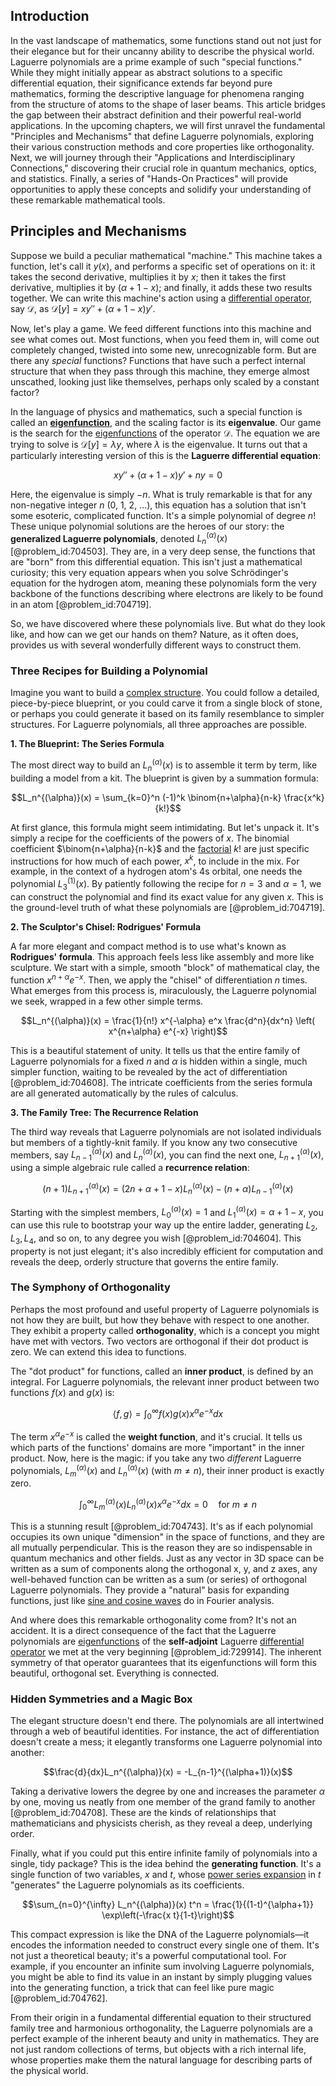 ## Introduction
In the vast landscape of mathematics, some functions stand out not just for their elegance but for their uncanny ability to describe the physical world. Laguerre polynomials are a prime example of such "special functions." While they might initially appear as abstract solutions to a specific differential equation, their significance extends far beyond pure mathematics, forming the descriptive language for phenomena ranging from the structure of atoms to the shape of laser beams. This article bridges the gap between their abstract definition and their powerful real-world applications. In the upcoming chapters, we will first unravel the fundamental "Principles and Mechanisms" that define Laguerre polynomials, exploring their various construction methods and core properties like orthogonality. Next, we will journey through their "Applications and Interdisciplinary Connections," discovering their crucial role in quantum mechanics, optics, and statistics. Finally, a series of "Hands-On Practices" will provide opportunities to apply these concepts and solidify your understanding of these remarkable mathematical tools.

## Principles and Mechanisms

Suppose we build a peculiar mathematical "machine." This machine takes a function, let's call it $y(x)$, and performs a specific set of operations on it: it takes the second derivative, multiplies it by $x$; then it takes the first derivative, multiplies it by $(\alpha+1-x)$; and finally, it adds these two results together. We can write this machine's action using a [differential operator](@article_id:202134), say $\mathcal{D}$, as $\mathcal{D}[y] = x y'' + (\alpha+1-x) y'$.

Now, let's play a game. We feed different functions into this machine and see what comes out. Most functions, when you feed them in, will come out completely changed, twisted into some new, unrecognizable form. But are there any *special* functions? Functions that have such a perfect internal structure that when they pass through this machine, they emerge almost unscathed, looking just like themselves, perhaps only scaled by a constant factor?

In the language of physics and mathematics, such a special function is called an **[eigenfunction](@article_id:148536)**, and the scaling factor is its **eigenvalue**. Our game is the search for the [eigenfunctions](@article_id:154211) of the operator $\mathcal{D}$. The equation we are trying to solve is $\mathcal{D}[y] = \lambda y$, where $\lambda$ is the eigenvalue. It turns out that a particularly interesting version of this is the **Laguerre differential equation**:

$$x y'' + (\alpha+1-x) y' + n y = 0$$

Here, the eigenvalue is simply $-n$. What is truly remarkable is that for any non-negative integer $n$ (0, 1, 2, ...), this equation has a solution that isn't some esoteric, complicated function. It's a simple polynomial of degree $n$! These unique polynomial solutions are the heroes of our story: the **generalized Laguerre polynomials**, denoted $L_n^{(\alpha)}(x)$ [@problem_id:704503]. They are, in a very deep sense, the functions that are "born" from this differential equation. This isn't just a mathematical curiosity; this very equation appears when you solve Schrödinger's equation for the hydrogen atom, meaning these polynomials form the very backbone of the functions describing where electrons are likely to be found in an atom [@problem_id:704719].

So, we have discovered where these polynomials live. But what do they look like, and how can we get our hands on them? Nature, as it often does, provides us with several wonderfully different ways to construct them.

### Three Recipes for Building a Polynomial

Imagine you want to build a [complex structure](@article_id:268634). You could follow a detailed, piece-by-piece blueprint, or you could carve it from a single block of stone, or perhaps you could generate it based on its family resemblance to simpler structures. For Laguerre polynomials, all three approaches are possible.

**1. The Blueprint: The Series Formula**

The most direct way to build an $L_n^{(\alpha)}(x)$ is to assemble it term by term, like building a model from a kit. The blueprint is given by a summation formula:

$$L_n^{(\alpha)}(x) = \sum_{k=0}^n (-1)^k \binom{n+\alpha}{n-k} \frac{x^k}{k!}$$

At first glance, this formula might seem intimidating. But let's unpack it. It's simply a recipe for the coefficients of the powers of $x$. The binomial coefficient $\binom{n+\alpha}{n-k}$ and the [factorial](@article_id:266143) $k!$ are just specific instructions for how much of each power, $x^k$, to include in the mix. For example, in the context of a hydrogen atom's 4s orbital, one needs the polynomial $L_3^{(1)}(x)$. By patiently following the recipe for $n=3$ and $\alpha=1$, we can construct the polynomial and find its exact value for any given $x$. This is the ground-level truth of what these polynomials are [@problem_id:704719].

**2. The Sculptor's Chisel: Rodrigues' Formula**

A far more elegant and compact method is to use what's known as **Rodrigues' formula**. This approach feels less like assembly and more like sculpture. We start with a simple, smooth "block" of mathematical clay, the function $x^{n+\alpha} e^{-x}$. Then, we apply the "chisel" of differentiation $n$ times. What emerges from this process is, miraculously, the Laguerre polynomial we seek, wrapped in a few other simple terms.

$$L_n^{(\alpha)}(x) = \frac{1}{n!} x^{-\alpha} e^x \frac{d^n}{dx^n} \left( x^{n+\alpha} e^{-x} \right)$$

This is a beautiful statement of unity. It tells us that the entire family of Laguerre polynomials for a fixed $n$ and $\alpha$ is hidden within a single, much simpler function, waiting to be revealed by the act of differentiation [@problem_id:704608]. The intricate coefficients from the series formula are all generated automatically by the rules of calculus.

**3. The Family Tree: The Recurrence Relation**

The third way reveals that Laguerre polynomials are not isolated individuals but members of a tightly-knit family. If you know any two consecutive members, say $L_{n-1}^{(\alpha)}(x)$ and $L_n^{(\alpha)}(x)$, you can find the next one, $L_{n+1}^{(\alpha)}(x)$, using a simple algebraic rule called a **recurrence relation**:

$$(n+1) L_{n+1}^{(\alpha)}(x) = (2n + \alpha + 1 - x) L_n^{(\alpha)}(x) - (n + \alpha) L_{n-1}^{(\alpha)}(x)$$

Starting with the simplest members, $L_0^{(\alpha)}(x) = 1$ and $L_1^{(\alpha)}(x) = \alpha+1-x$, you can use this rule to bootstrap your way up the entire ladder, generating $L_2, L_3, L_4,$ and so on, to any degree you wish [@problem_id:704604]. This property is not just elegant; it's also incredibly efficient for computation and reveals the deep, orderly structure that governs the entire family.

### The Symphony of Orthogonality

Perhaps the most profound and useful property of Laguerre polynomials is not how they are built, but how they behave with respect to one another. They exhibit a property called **orthogonality**, which is a concept you might have met with vectors. Two vectors are orthogonal if their dot product is zero. We can extend this idea to functions.

The "dot product" for functions, called an **inner product**, is defined by an integral. For Laguerre polynomials, the relevant inner product between two functions $f(x)$ and $g(x)$ is:

$$\langle f, g \rangle = \int_0^\infty f(x) g(x) x^\alpha e^{-x} dx$$

The term $x^\alpha e^{-x}$ is called the **weight function**, and it's crucial. It tells us which parts of the functions' domains are more "important" in the inner product. Now, here is the magic: if you take any two *different* Laguerre polynomials, $L_m^{(\alpha)}(x)$ and $L_n^{(\alpha)}(x)$ (with $m \neq n$), their inner product is exactly zero.

$$\int_0^\infty L_m^{(\alpha)}(x) L_n^{(\alpha)}(x) x^\alpha e^{-x} dx = 0 \quad \text{for } m \neq n$$

This is a stunning result [@problem_id:704743]. It's as if each polynomial occupies its own unique "dimension" in the space of functions, and they are all mutually perpendicular. This is the reason they are so indispensable in quantum mechanics and other fields. Just as any vector in 3D space can be written as a sum of components along the orthogonal x, y, and z axes, any well-behaved function can be written as a sum (or series) of orthogonal Laguerre polynomials. They provide a "natural" basis for expanding functions, just like [sine and cosine waves](@article_id:180787) do in Fourier analysis.

And where does this remarkable orthogonality come from? It's not an accident. It is a direct consequence of the fact that the Laguerre polynomials are [eigenfunctions](@article_id:154211) of the **self-adjoint** Laguerre [differential operator](@article_id:202134) we met at the very beginning [@problem_id:729914]. The inherent symmetry of that operator guarantees that its eigenfunctions will form this beautiful, orthogonal set. Everything is connected.

### Hidden Symmetries and a Magic Box

The elegant structure doesn't end there. The polynomials are all intertwined through a web of beautiful identities. For instance, the act of differentiation doesn't create a mess; it elegantly transforms one Laguerre polynomial into another:

$$\frac{d}{dx}L_n^{(\alpha)}(x) = -L_{n-1}^{(\alpha+1)}(x)$$

Taking a derivative lowers the degree by one and increases the parameter $\alpha$ by one, moving us neatly from one member of the grand family to another [@problem_id:704708]. These are the kinds of relationships that mathematicians and physicists cherish, as they reveal a deep, underlying order.

Finally, what if you could put this entire infinite family of polynomials into a single, tidy package? This is the idea behind the **generating function**. It's a single function of two variables, $x$ and $t$, whose [power series expansion](@article_id:272831) in $t$ "generates" the Laguerre polynomials as its coefficients.

$$\sum_{n=0}^{\infty} L_n^{(\alpha)}(x) t^n = \frac{1}{(1-t)^{\alpha+1}} \exp\left(-\frac{x t}{1-t}\right)$$

This compact expression is like the DNA of the Laguerre polynomials—it encodes the information needed to construct every single one of them. It's not just a theoretical beauty; it's a powerful computational tool. For example, if you encounter an infinite sum involving Laguerre polynomials, you might be able to find its value in an instant by simply plugging values into the generating function, a trick that can feel like pure magic [@problem_id:704762].

From their origin in a fundamental differential equation to their structured family tree and harmonious orthogonality, the Laguerre polynomials are a perfect example of the inherent beauty and unity in mathematics. They are not just random collections of terms, but objects with a rich internal life, whose properties make them the natural language for describing parts of the physical world.
